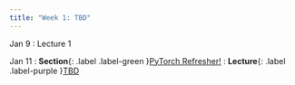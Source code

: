 ```yaml
---
title: "Week 1: TBD"
---
```


Jan 9
: Lecture 1

Jan 11
: **Section**{: .label .label-green }[PyTorch Refresher!](#)
: **Lecture**{: .label .label-purple }[TBD](#)

